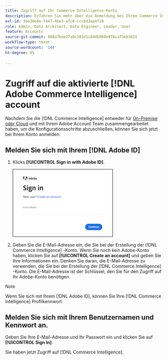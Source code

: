 ```yaml
---
title: Zugriff auf Ihr Commerce Intelligence-Konto
description: Erfahren Sie mehr über die Anmeldung bei Ihrem Commerce Intelligence-Konto.
exl-id: 3ee36e0e-f447-4be3-afc8-ccc6d3aa4f20
role: Admin, Data Architect, Data Engineer, Leader, User
feature: Accounts
source-git-commit: 988a7bee27a0c381d1c84db960e978ca73eb3615
workflow-type: tm+mt
source-wordcount: '144'
ht-degree: 0%

---
```


# Zugriff auf die aktivierte [!DNL Adobe Commerce Intelligence] account

Nachdem Sie die [!DNL Commerce Intelligence] entweder für [On-Premise oder Cloud](../getting-started/onpremise-activation.md) und mit Ihrem Adobe Account Team zusammengearbeitet haben, um die Konfigurationsschritte abzuschließen, können Sie sich jetzt bei Ihrem Konto anmelden.

## Melden Sie sich mit Ihrem [!DNL Adobe ID]

1. Klicks **[!UICONTROL Sign in with Adobe ID]**.

   ![Sign-in-adobe](../assets/sign-in-adobe.png)

1. Geben Sie die E-Mail-Adresse ein, die Sie bei der Erstellung der [!DNL Commerce Intelligence] -Konto. Wenn Sie noch kein Adobe-Konto haben, klicken Sie auf **[!UICONTROL Create an account]** und geben Sie Ihre Informationen ein. Denken Sie daran, die E-Mail-Adresse zu verwenden, die Sie bei der Erstellung der [!DNL Commerce Intelligence] -Konto. Die E-Mail-Adresse ist der Schlüssel, den Sie für den Zugriff auf Ihr Adobe-Konto benötigen.

>[!NOTE]
>
>Wenn Sie sich mit Ihrem [!DNL Adobe ID], können Sie Ihre [!DNL Commerce Intelligence] Profilkennwort.

## Melden Sie sich mit Ihrem Benutzernamen und Kennwort an.

Geben Sie Ihre E-Mail-Adresse und Ihr Passwort ein und klicken Sie auf **[!UICONTROL Sign In]**.

Sie haben jetzt Zugriff auf [!DNL Commerce Intelligence].
